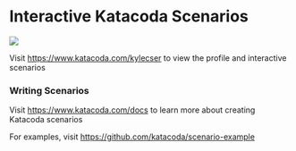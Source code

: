 # Interactive Katacoda Scenarios

[![](http://shields.katacoda.com/katacoda/kylecser/count.svg)](https://www.katacoda.com/kylecser "Get your profile on Katacoda.com")

Visit https://www.katacoda.com/kylecser to view the profile and interactive scenarios

### Writing Scenarios
Visit https://www.katacoda.com/docs to learn more about creating Katacoda scenarios

For examples, visit https://github.com/katacoda/scenario-example
